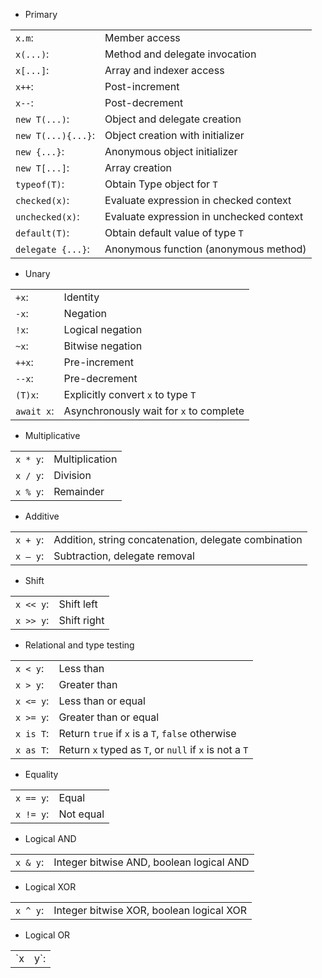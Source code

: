 * Primary

|||
|-|-|
|`x.m`:|Member access|
|`x(...)`:|Method and delegate invocation|
|`x[...]`:|Array and indexer access|
|`x++`:|Post-increment|
|`x--`:|Post-decrement|
|`new T(...)`:|Object and delegate creation|
|`new T(...){...}`:|Object creation with initializer |
|`new {...}`:|Anonymous object initializer |
|`new T[...]`:|Array creation |
|`typeof(T)`:|Obtain Type object for `T` |
|`checked(x)`:|Evaluate expression in checked context |
|`unchecked(x)`:|Evaluate expression in unchecked context |
|`default(T)`:|Obtain default value of type `T` |
|`delegate {...}`:|Anonymous function (anonymous method) |

* Unary

|||
|-|-|
|`+x`:|Identity|
|`-x`:|Negation |
|`!x`:|Logical negation |
|`~x`:|Bitwise negation|
|`++x`:|Pre-increment|
|`--x`:|Pre-decrement|
|`(T)x`:|Explicitly convert `x` to type `T`|
|`await x`:|Asynchronously wait for `x` to complete|

* Multiplicative

|||
|-|-|
|`x * y`:|Multiplication|
|`x / y`:|Division |
|`x % y`:|Remainder |

* Additive

|||
|-|-|
|`x + y`:|Addition, string concatenation, delegate combination|
|`x – y`:|Subtraction, delegate removal |

* Shift

|||
|-|-|
|`x << y`:|Shift left|
|`x >> y`:|Shift right|

* Relational and type testing

|||
|-|-|
|`x < y`:|Less than|
|`x > y`:|Greater than|
|`x <= y`:|Less than or equal|
|`x >= y`:|Greater than or equal|
|`x is T`:|Return `true` if `x` is a `T`, `false` otherwise|
|`x as T`:|Return `x` typed as `T`, or `null` if `x` is not a `T`|

* Equality

|||
|-|-|
|`x == y`:|Equal|
|`x != y`:|Not equal|

* Logical AND

|||
|-|-|
|`x & y`:|Integer bitwise AND, boolean logical AND|

* Logical XOR

|||
|-|-|
|`x ^ y`:|Integer bitwise XOR, boolean logical XOR|

* Logical OR

|||
|-|-|
|`x | y`:|Integer bitwise OR, boolean logical OR|
